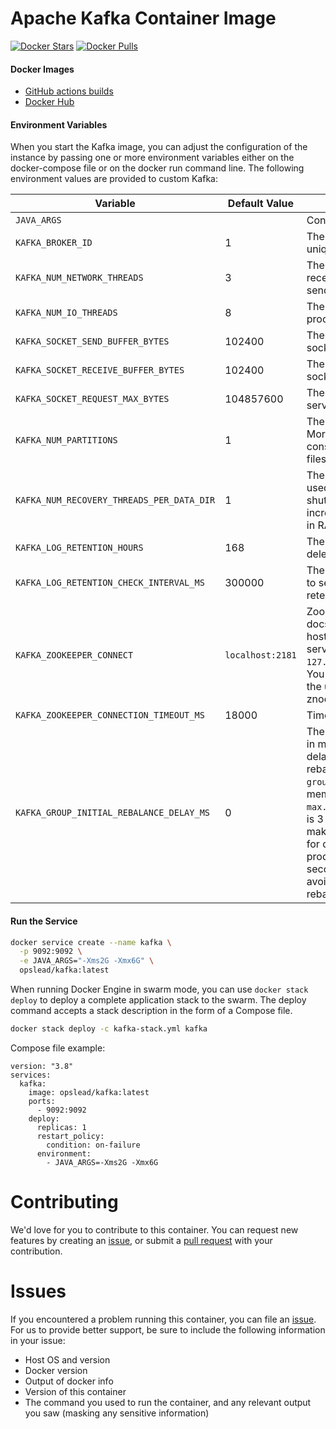 # Apache Kafka Container Image

[![Docker Stars](https://img.shields.io/docker/stars/opslead/kafka.svg?style=flat-square)](https://hub.docker.com/r/opslead/kafka) 
[![Docker Pulls](https://img.shields.io/docker/pulls/opslead/kafka.svg?style=flat-square)](https://hub.docker.com/r/opslead/kafka)

#### Docker Images

- [GitHub actions builds](https://github.com/opslead/docker-kafka/actions) 
- [Docker Hub](https://hub.docker.com/r/opslead/kafka)


#### Environment Variables
When you start the Kafka image, you can adjust the configuration of the instance by passing one or more environment variables either on the docker-compose file or on the docker run command line. The following environment values are provided to custom Kafka:

| Variable                  | Default Value | Description                     |
| ------------------------- | ------------- | ------------------------------- |
| `JAVA_ARGS`               |               | Configure JVM params            |
| `KAFKA_BROKER_ID`               | 1               | The id of the broker. This must be set to a unique integer for each broker |
| `KAFKA_NUM_NETWORK_THREADS`               |  3             | The number of threads that the server uses for receiving requests from the network and sending responses to the network |
| `KAFKA_NUM_IO_THREADS`               |  8             | The number of threads that the server uses for processing requests, which may include disk I/O |
| `KAFKA_SOCKET_SEND_BUFFER_BYTES`               | 102400              | The send buffer (SO_SNDBUF) used by the socket server |
| `KAFKA_SOCKET_RECEIVE_BUFFER_BYTES`               | 102400              | The receive buffer (SO_RCVBUF) used by the socket server |
| `KAFKA_SOCKET_REQUEST_MAX_BYTES`               | 104857600              | The maximum size of a request that the socket server will accept (protection against OOM) |
| `KAFKA_NUM_PARTITIONS`               | 1              |  The default number of log partitions per topic. More partitions allow greater parallelism for consumption, but this will also result in more files across the brokers |
| `KAFKA_NUM_RECOVERY_THREADS_PER_DATA_DIR`               | 1              | The number of threads per data directory to be used for log recovery at startup and flushing at shutdown. This value is recommended to be increased for installations with data dirs located in RAID array |
| `KAFKA_LOG_RETENTION_HOURS`               | 168             | The minimum age of a log file to be eligible for deletion due to age |
| `KAFKA_LOG_RETENTION_CHECK_INTERVAL_MS`               | 300000              | The interval at which log segments are checked to see if they can be deleted according to the retention policies |
| `KAFKA_ZOOKEEPER_CONNECT`               | `localhost:2181`              | Zookeeper connection string (see zookeeper docs for details). This is a comma separated host:port pairs, each corresponding to a zk server. e.g. `127.0.0.1:3000,127.0.0.1:3001,127.0.0.1:3002`. You can also append an optional chroot string to the urls to specify the root directory for all kafka znodes |
| `KAFKA_ZOOKEEPER_CONNECTION_TIMEOUT_MS`               | 18000              | Timeout in ms for connecting to zookeeper |
| `KAFKA_GROUP_INITIAL_REBALANCE_DELAY_MS`               | 0              | The following configuration specifies the time, in milliseconds, that the GroupCoordinator will delay the initial consumer rebalance. The rebalance will be further delayed by the value of `group.initial.rebalance.delay.ms` as new members join the group, up to a maximum of `max.poll.interval.ms`. The default value for this is 3 seconds. We override this to 0 here as it makes for a better out-of-the-box experience for development and testing. However, in production environments the default value of 3 seconds is more suitable as this will help to avoid unnecessary, and potentially expensive, rebalances during application startup |


#### Run the Service

```bash
docker service create --name kafka \
  -p 9092:9092 \
  -e JAVA_ARGS="-Xms2G -Xmx6G" \
  opslead/kafka:latest
```

When running Docker Engine in swarm mode, you can use `docker stack deploy` to deploy a complete application stack to the swarm. The deploy command accepts a stack description in the form of a Compose file.

```bash
docker stack deploy -c kafka-stack.yml kafka
```

Compose file example:
```
version: "3.8"
services:
  kafka:
    image: opslead/kafka:latest
    ports:
      - 9092:9092
    deploy:
      replicas: 1
      restart_policy:
        condition: on-failure
      environment:
        - JAVA_ARGS=-Xms2G -Xmx6G

```

# Contributing
We'd love for you to contribute to this container. You can request new features by creating an [issue](https://github.com/opslead/docker-kafka/issues), or submit a [pull request](https://github.com/opslead/docker-kafka/pulls) with your contribution.

# Issues
If you encountered a problem running this container, you can file an [issue](https://github.com/opslead/docker-kafka/issues). For us to provide better support, be sure to include the following information in your issue:

- Host OS and version
- Docker version
- Output of docker info
- Version of this container
- The command you used to run the container, and any relevant output you saw (masking any sensitive information)
